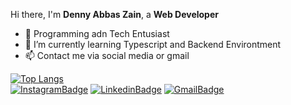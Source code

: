 Hi there, I'm **Denny Abbas Zain**, a **Web Developer** 
- 👀 Programming adn Tech Entusiast
- 🌱 I’m currently learning Typescript and Backend Environtment
- 📫 Contact me via social media or gmail

[![Top Langs](https://github-readme-stats.vercel.app/api/top-langs/?username=dennyabbaszain&layout=compact)](https://github.com/dennyabbaszain/github-readme-stats)
<br>
[![InstagramBadge](https://img.shields.io/badge/Instagram-%23E4405F.svg?style=for-the-badge&logo=instagram&logoColor=white)](https://www.instagram.com/abbas_dznx/)
[![LinkedinBadge](https://img.shields.io/badge/LinkedIn-0077B5?style=for-the-badge&logo=linkedin&logoColor=white)](https://www.linkedin.com/in/denny-abbas-zain-567552194/)
[![GmailBadge](https://img.shields.io/badge/Gmail-D14836?style=for-the-badge&logo=gmail&logoColor=white)](mailto:abbasdenny24@gmail.com)
